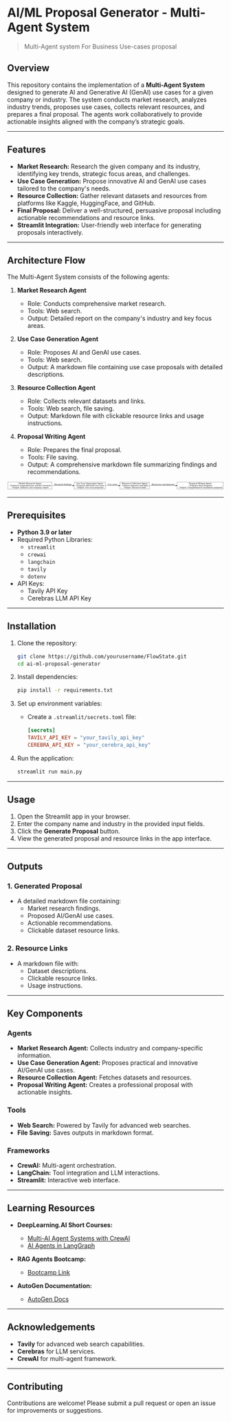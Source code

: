 # AI/ML Proposal Generator - Multi-Agent System
> Multi-Agent system For Business Use-cases proposal
## Overview
This repository contains the implementation of a **Multi-Agent System** designed to generate AI and Generative AI (GenAI) use cases for a given company or industry. The system conducts market research, analyzes industry trends, proposes use cases, collects relevant resources, and prepares a final proposal. The agents work collaboratively to provide actionable insights aligned with the company’s strategic goals.

---

## Features

- **Market Research:** Research the given company and its industry, identifying key trends, strategic focus areas, and challenges.
- **Use Case Generation:** Propose innovative AI and GenAI use cases tailored to the company's needs.
- **Resource Collection:** Gather relevant datasets and resources from platforms like Kaggle, HuggingFace, and GitHub.
- **Final Proposal:** Deliver a well-structured, persuasive proposal including actionable recommendations and resource links.
- **Streamlit Integration:** User-friendly web interface for generating proposals interactively.

---

## Architecture Flow

The Multi-Agent System consists of the following agents:

1. **Market Research Agent**
   - Role: Conducts comprehensive market research.
   - Tools: Web search.
   - Output: Detailed report on the company's industry and key focus areas.

2. **Use Case Generation Agent**
   - Role: Proposes AI and GenAI use cases.
   - Tools: Web search.
   - Output: A markdown file containing use case proposals with detailed descriptions.

3. **Resource Collection Agent**
   - Role: Collects relevant datasets and links.
   - Tools: Web search, file saving.
   - Output: Markdown file with clickable resource links and usage instructions.

4. **Proposal Writing Agent**
   - Role: Prepares the final proposal.
   - Tools: File saving.
   - Output: A comprehensive markdown file summarizing findings and recommendations.

![Architecture Flowchart](Outputs/Market_Research_Agent_Flowchart.png)  

---

## Prerequisites

- **Python 3.9 or later**
- Required Python Libraries:
  - `streamlit`
  - `crewai`
  - `langchain`
  - `tavily`
  - `dotenv`
- API Keys:
  - Tavily API Key
  - Cerebras LLM API Key

---

## Installation

1. Clone the repository:
   ```bash
   git clone https://github.com/yourusername/FlowState.git
   cd ai-ml-proposal-generator
   ```

2. Install dependencies:
   ```bash
   pip install -r requirements.txt
   ```

3. Set up environment variables:
   - Create a `.streamlit/secrets.toml` file:
     ```toml
     [secrets]
     TAVILY_API_KEY = "your_tavily_api_key"
     CEREBRA_API_KEY = "your_cerebra_api_key"
     ```

4. Run the application:
   ```bash
   streamlit run main.py
   ```

---

## Usage

1. Open the Streamlit app in your browser.
2. Enter the company name and industry in the provided input fields.
3. Click the **Generate Proposal** button.
4. View the generated proposal and resource links in the app interface.

---

## Outputs

### 1. Generated Proposal
- A detailed markdown file containing:
  - Market research findings.
  - Proposed AI/GenAI use cases.
  - Actionable recommendations.
  - Clickable dataset resource links.

### 2. Resource Links
- A markdown file with:
  - Dataset descriptions.
  - Clickable resource links.
  - Usage instructions.

---

## Key Components

### Agents
- **Market Research Agent:** Collects industry and company-specific information.
- **Use Case Generation Agent:** Proposes practical and innovative AI/GenAI use cases.
- **Resource Collection Agent:** Fetches datasets and resources.
- **Proposal Writing Agent:** Creates a professional proposal with actionable insights.

### Tools
- **Web Search:** Powered by Tavily for advanced web searches.
- **File Saving:** Saves outputs in markdown format.

### Frameworks
- **CrewAI:** Multi-agent orchestration.
- **LangChain:** Tool integration and LLM interactions.
- **Streamlit:** Interactive web interface.

---


## Learning Resources

- **DeepLearning.AI Short Courses:**
  - [Multi-AI Agent Systems with CrewAI](https://www.deeplearning.ai/short-courses/multi-ai-agent-systems-with-crewai/)
  - [AI Agents in LangGraph](https://www.deeplearning.ai/short-courses/ai-agents-in-langgraph/)

- **RAG Agents Bootcamp:**
  - [Bootcamp Link](https://aiplanet.com/courses/rag-agents-bootcamp)

- **AutoGen Documentation:**
  - [AutoGen Docs](https://microsoft.github.io/autogen/docs/Getting-Started/)

---

## Acknowledgements

- **Tavily** for advanced web search capabilities.
- **Cerebras** for LLM services.
- **CrewAI** for multi-agent framework.

---

## Contributing

Contributions are welcome! Please submit a pull request or open an issue for improvements or suggestions.

